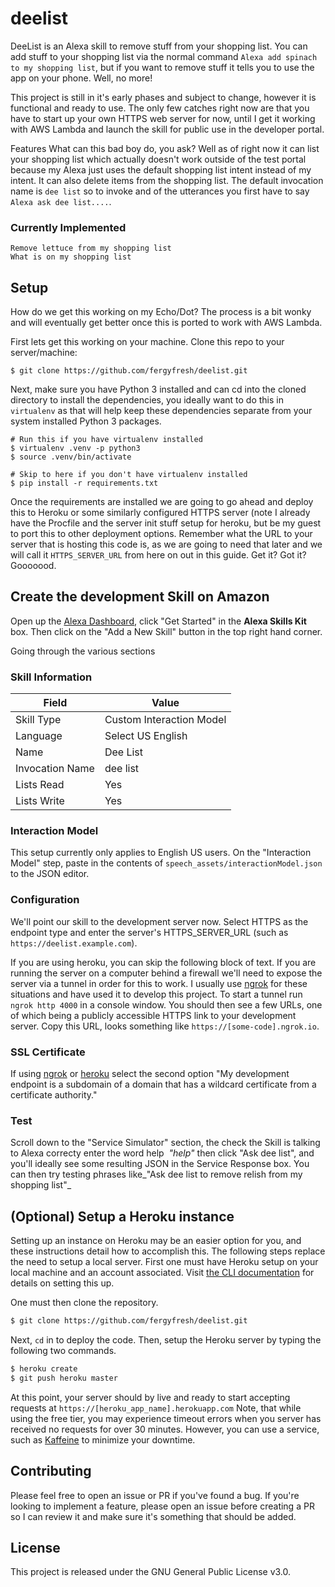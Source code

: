 # deelist
DeeList is an Alexa skill to remove stuff from your shopping list. You can add stuff to your shopping list via the normal command `Alexa add spinach to my shopping list`, but if you want to remove stuff it tells you to use the app on your phone. Well, no more!

This project is still in it's early phases and subject to change, however it is functional and ready to use. The only few catches right now are that you have to start up your own  HTTPS web server for now, until I get it working with AWS Lambda and launch the skill for public use in the developer portal.

Features
What can this bad boy do, you ask? Well as of right now it can list your shopping list which actually doesn't work outside of the test portal because my Alexa just uses the default shopping list intent instead of my intent. It can also delete items from the shopping list. The default invocation name is `dee list` so to invoke and of the utterances you first have to say `Alexa ask dee list....`.

### Currently Implemented

```
Remove lettuce from my shopping list
What is on my shopping list
```

## Setup

How do we get this working on my Echo/Dot? The process is a bit wonky and will eventually get better once this is ported to work with AWS Lambda.

First lets get this working on your machine. Clone this repo to your server/machine:
```
$ git clone https://github.com/fergyfresh/deelist.git
```
Next, make sure you have Python 3 installed and can cd into the cloned directory to install the dependencies, you ideally want to do this in `virtualenv` as that will help keep these dependencies separate from your system installed Python 3 packages.

```
# Run this if you have virtualenv installed
$ virtualenv .venv -p python3
$ source .venv/bin/activate

# Skip to here if you don't have virtualenv installed
$ pip install -r requirements.txt
```

Once the requirements are installed we are going to go ahead and deploy this to Heroku or some similarly configured HTTPS server (note I already have the Procfile and the server init stuff setup for heroku, but be my guest to port this to other deployment options. Remember what the URL to your server that is hosting this code is, as we are going to need that later and we will call it `HTTPS_SERVER_URL` from here on out in this guide. Get it? Got it? Gooooood.

## Create the development Skill on Amazon

Open up the [Alexa Dashboard](https://developer.amazon.com/edw/home.html), click "Get Started" in the **Alexa Skills Kit** box. Then click on the "Add a New Skill" button in the top right hand corner.

Going through the various sections

### Skill Information

| Field | Value |
| ----- | ----- |
| Skill Type | Custom Interaction Model |
| Language | Select US English |
| Name | Dee List |
| Invocation Name | dee list |
| Lists Read | Yes |
| Lists Write | Yes |

### Interaction Model

This setup currently only applies to English US users. On the "Interaction Model" step, paste in the contents of `speech_assets/interactionModel.json` to the JSON editor.

### Configuration

We'll point our skill to the development server now. Select HTTPS as the endpoint type and enter the server's HTTPS_SERVER_URL (such as `https://deelist.example.com`). 


If you are using heroku, you can skip the following block of text. If you are running the server on a computer behind a firewall we'll need to expose the server via a tunnel in order for this to work. I usually use [ngrok](https://ngrok.com/) for these situations and have used it to develop this project. To start a tunnel run `ngrok http 4000` in a console window. You should then see a few URLs, one of which being a publicly accessible HTTPS link to your development server. Copy this URL, looks something like `https://[some-code].ngrok.io`.

### SSL Certificate

If using [ngrok](https://ngrok.com/) or [heroku](https://heroku.com) select the second option "My development endpoint is a subdomain of a domain that has a wildcard certificate from a certificate authority."

### Test

Scroll down to the "Service Simulator" section, the check the Skill is talking to Alexa correcty enter the word help  _"help"_ then click "Ask dee list", and you'll ideally see some resulting JSON in the Service Response box. You can then try testing phrases like_"Ask dee list to remove relish from my shopping list"_

## (Optional) Setup a Heroku instance

Setting up an instance on Heroku may be an easier option for you, and these instructions detail how to accomplish this. The following steps replace the need to setup a local server. First one must have Heroku setup on your local machine and an account associated. Visit [the CLI documentation](https://devcenter.heroku.com/articles/heroku-cli) for details on setting this up.

One must then clone the repository.

```bash
$ git clone https://github.com/fergyfresh/deelist.git
```

Next, `cd` in to deploy the code. Then, setup the Heroku server by typing the following two commands.

```bash
$ heroku create
$ git push heroku master
```

At this point, your server should by live and ready to start accepting requests at `https://[heroku_app_name].herokuapp.com` Note, that while using the free tier, you may experience timeout errors when you server has received no requests for over 30 minutes. However, you can use a service, such as [Kaffeine](http://kaffeine.herokuapp.com/) to minimize your downtime.

## Contributing

Please feel free to open an issue or PR if you've found a bug. If you're looking to implement a feature, please open an issue before creating a PR so I can review it and make sure it's something that should be added.

## License

This project is released under the GNU General Public License v3.0.
